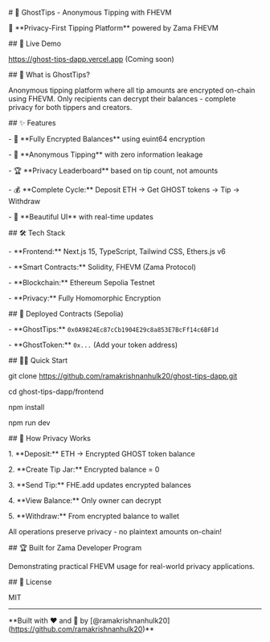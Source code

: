 \# 👻 GhostTips - Anonymous Tipping with FHEVM



🔐 \*\*Privacy-First Tipping Platform\*\* powered by Zama FHEVM



\## 🚀 Live Demo

https://ghost-tips-dapp.vercel.app (Coming soon)



\## 🎯 What is GhostTips?



Anonymous tipping platform where all tip amounts are encrypted on-chain using FHEVM. Only recipients can decrypt their balances - complete privacy for both tippers and creators.



\## ✨ Features



\- 🔐 \*\*Fully Encrypted Balances\*\* using euint64 encryption

\- 👻 \*\*Anonymous Tipping\*\* with zero information leakage

\- 🏆 \*\*Privacy Leaderboard\*\* based on tip count, not amounts

\- 💰 \*\*Complete Cycle:\*\* Deposit ETH → Get GHOST tokens → Tip → Withdraw

\- 🎨 \*\*Beautiful UI\*\* with real-time updates



\## 🛠️ Tech Stack



\- \*\*Frontend:\*\* Next.js 15, TypeScript, Tailwind CSS, Ethers.js v6

\- \*\*Smart Contracts:\*\* Solidity, FHEVM (Zama Protocol)

\- \*\*Blockchain:\*\* Ethereum Sepolia Testnet

\- \*\*Privacy:\*\* Fully Homomorphic Encryption



\## 📍 Deployed Contracts (Sepolia)



\- \*\*GhostTips:\*\* `0x0A9824Ec87cCb1904E29c8a853E7BcFf14c6BF1d`

\- \*\*GhostToken:\*\* `0x...` (Add your token address)



\## 🏃‍♂️ Quick Start



git clone https://github.com/ramakrishnanhulk20/ghost-tips-dapp.git

cd ghost-tips-dapp/frontend

npm install

npm run dev


\## 🔐 How Privacy Works



1\. \*\*Deposit:\*\* ETH → Encrypted GHOST token balance

2\. \*\*Create Tip Jar:\*\* Encrypted balance = 0

3\. \*\*Send Tip:\*\* FHE.add updates encrypted balances

4\. \*\*View Balance:\*\* Only owner can decrypt

5\. \*\*Withdraw:\*\* From encrypted balance to wallet



All operations preserve privacy - no plaintext amounts on-chain!



\## 🏆 Built for Zama Developer Program



Demonstrating practical FHEVM usage for real-world privacy applications.



\## 📄 License



MIT



---



\*\*Built with ❤️ and 🔐 by \[@ramakrishnanhulk20](https://github.com/ramakrishnanhulk20)\*\*



